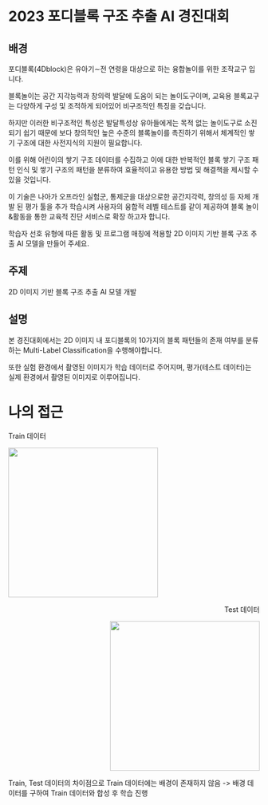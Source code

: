 # 2023 포디블록 구조 추출 AI 경진대회

## 배경

포디블록(4Dblock)은 유아기∼전 연령을 대상으로 하는 융합놀이를 위한 조작교구 입니다.

블록놀이는 공간 지각능력과 창의력 발달에 도움이 되는 놀이도구이며, 교육용 블록교구는 다양하게 구성 및 조적하게 되어있어 비구조적인 특징을 갖습니다.

하지만 이러한 비구조적인 특성은 발달특성상 유아들에게는 목적 없는 놀이도구로 소진되기 쉽기 때문에 보다 창의적인 높은 수준의 블록놀이를 촉진하기 위해서 체계적인 쌓기 구조에 대한 사전지식의 지원이 필요합니다.

이를 위해 어린이의 쌓기 구조 데이터를 수집하고 이에 대한 반복적인 블록 쌓기 구조 패턴 인식 및 쌓기 구조의 패턴을 분류하여 효율적이고 유용한 방법 및 해결책을 제시할 수 있을 것입니다.

이 기술은 나아가 오프라인 실험군, 통제군을 대상으로한 공간지각력, 창의성 등 자체 개발 된 평가 툴을 추가 학습시켜 사용자의 융합적 레벨 테스트를 같이 제공하여 블록 놀이&활동을 통한 교육적 진단 서비스로 확장 하고자 합니다.

학습자 선호 유형에 따른 활동 및 프로그램 매칭에 적용할 2D 이미지 기반 블록 구조 추출 AI 모델을 만들어 주세요.

## 주제

2D 이미지 기반 블록 구조 추출 AI 모델 개발

## 설명 

본 경진대회에서는 2D 이미지 내 포디블록의 10가지의 블록 패턴들의 존재 여부를 분류하는 Multi-Label Classification을 수행해야합니다.

또한 실험 환경에서 촬영된 이미지가 학습 데이터로 주어지며, 평가(테스트 데이터)는 실제 환경에서 촬영된 이미지로 이루어집니다.

# 나의 접근

 
<div>
  <div align="left">
  <p> Train 데이터 </p>
  <img src="https://user-images.githubusercontent.com/74355042/216530539-a710d59d-9e5b-4777-86c8-eac0e6a14e31.jpg" width="300px" height="300px">
  </div>
  
  <div align="right">              
   <p> Test 데이터 </p>
   <img src="https://user-images.githubusercontent.com/74355042/216530615-587f7e44-1b4e-4cf7-8dc9-1b4d64a32d2b.jpg" width="300px" height="300px">
  </div>
</div>

Train, Test 데이터의 차이점으로 Train 데이터에는 배경이 존재하지 않음
-> 배경 데이터를 구하여 Train 데이터와 합성 후 학습 진행


